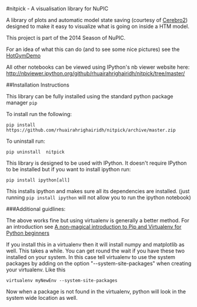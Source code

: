 #nitpick - A visualisation library for NuPIC

A library of plots and automatic model state saving (courtesy of [Cerebro2](https://github.com/numenta/nupic.cerebro2)) designed to make it easy to visualize what is going on inside a HTM model.

This project is part of the 2014 Season of NuPIC.

For an idea of what this can do (and to see some nice pictures) see the [HotGymDemo](http://nbviewer.ipython.org/github/rhuairahrighairidh/nitpick/blob/master/development/HotGymDemo.ipynb)

All other notebooks can be viewed using IPython's nb viewer website here:  http://nbviewer.ipython.org/github/rhuairahrighairidh/nitpick/tree/master/


##Installation Instructions

This library can be fully installed using the standard python package manager ```pip```

To install run the following:

    pip install https://github.com/rhuairahrighairidh/nitpick/archive/master.zip

To uninstall run:

    pip uninstall  nitpick

This library is designed to be used with IPython. It doesn't require IPython to be installed but if you want to install ipython run:

    pip install ipython[all]
    
This installs ipython and makes sure all its dependencies are installed. (just running ```pip install ipython``` will not allow you to run the ipython notebook)

###Additional guidlines:

The above works fine but using virtualenv is generally a better method.
For an introduction see [A non-magical introduction to Pip and Virtualenv for Python beginners](http://www.dabapps.com/blog/introduction-to-pip-and-virtualenv-python/)

If you install this in a virtualenv then it will install numpy and matplotlib as well. This takes a while. You can get round the wait if you have these two installed on your system. In this case tell virtualenv to use the system packages by adding on the option "--system-site-packages" when creating your virtualenv. Like this

    virtualenv myNewEnv --system-site-packages

Now when a package is not found in the virtualenv, python will look in the system wide location as well.


